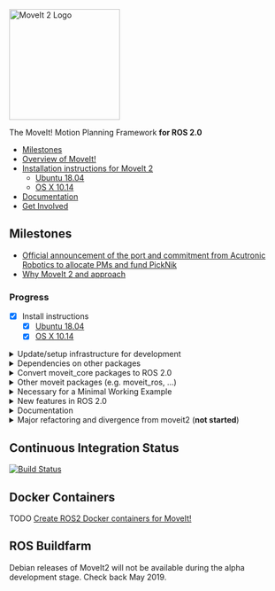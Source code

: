 <img src="https://github.com/AcutronicRobotics/moveit2/raw/master/.logo/moveit2_logo-black.png" alt="MoveIt 2 Logo" width="200"/>

The MoveIt! Motion Planning Framework **for ROS 2.0**

- [Milestones](#milestones)
- [Overview of MoveIt!](http://moveit.ros.org)
- [Installation instructions for MoveIt 2](https://acutronicrobotics.com/docs/products/robots/mara/moveit2/install)
  - [Ubuntu 18.04](https://acutronicrobotics.com/docs/products/robots/mara/moveit2/install/ubuntu)
  - [OS X 10.14](https://acutronicrobotics.com/docs/products/robots/mara/moveit2/install/osx)
- [Documentation](http://moveit.ros.org/documentation/)
- [Get Involved](http://moveit.ros.org/documentation/contributing/)

## Milestones

- [Official announcement of the port and commitment from Acutronic Robotics to allocate PMs and fund PickNik](https://acutronicrobotics.com/news/ros-2-moveit-robotic-motion-planning/)
- [Why MoveIt 2 and approach](https://acutronicrobotics.com/news/moveit-2-planning-framework-why/)

### Progress

- [x] Install instructions
  - [x] [Ubuntu 18.04](https://acutronicrobotics.com/docs/products/robots/mara/moveit2/install/ubuntu)
  - [x] [OS X 10.14](https://acutronicrobotics.com/docs/products/robots/mara/moveit2/install/osx)
<details><summary>Update/setup infrastructure for development</summary>

- [x] Upgrade continuous integration for ROS 2.0
  - [x] Simple CI with Travis (Linux and OS X)
  - [x] moveit_ci https://github.com/AcutronicRobotics/moveit_ci/tree/ros2
- [x] Convert all headers and link it to HRIM (contributed by @ibaiape)
- [x] Update/setup infrastructure for development
  - [x] Delete metapackages
  - [x] Upgrade continuous integration for ROS 2.0
  - [x] Refactor/cleanup folder hierarchy
</details>

<details><summary>Dependencies on other packages</summary>

- [x] Dependencies on other packages
  - [x] tf2_kdl https://github.com/ros2/geometry2/pull/90
  - [x] eigen_stl_containers https://github.com/AcutronicRobotics/eigen_stl_containers/tree/ros2
  - [x] geometric_shapes https://github.com/ros-planning/geometric_shapes/pull/96
  - [x] random_numbers https://github.com/ros-planning/random_numbers/pull/12
  - [x] srdfdom (contributed by @anasarrak, @vmayoral and @ahcorde) https://github.com/ros-planning/srdfdom/pull/45
  - [x] urdf_parser_py https://github.com/ros/urdf_parser_py/pull/41
  - [x] Created a ROS 2 version (with package.xml) of urdfdom_headers https://github.com/AcutronicRobotics/urdfdom_headers/tree/ros2
  - [x] octomap https://github.com/AcutronicRobotics/octomap
    - [x]  octomap
    - [ ]  octovis
    - [ ]  dynamicEDT3D
</details>

<details><summary>Convert moveit_core packages to ROS 2.0</summary>

- [x] Convert moveit_core packages to ROS 2.0
  - [x] version
  - [x] macros
  - [x] backtrace
  - [x] exceptions
  - [x] profiler
  - [x] logging
  - [x] background_processing
  - [x] kinematics_base
  - [x] controller_manager
  - [x] sensor_manager
  - [x] robot_model
  - [x] transforms
  - [x] robot_state
  - [x] robot_trajectory
  - [x] collision_detection
  - [x] collision_detection_fcl
  - [x] kinematic_constraints
  - [x] planning_scene
  - [x] constraint_samplers
  - [x] planning_interface
  - [x] planning_request_adapter
  - [x] trajectory_processing
  - [x] distance_field
  - [x] collision_distance_field
  - [x] kinematics_metrics
  - [x] dynamics_solver
  - [x] utils
</details>

<details><summary>Other moveit packages (e.g. moveit_ros, ...)</summary>

- [ ] moveit_ros
    - [x] moveit_ros_planning_interface (*dummy interface for now*)
        - [ ] py_bindings_tools
        - [ ] common_planning_interface_objects
        - [ ] planning_scene_interface
        - [ ] move_group_interface
        - [ ] robot_interface
        - [ ] test
    - [ ] move_group
    - [ ] planning
        - [x] collision_plugin_loader https://github.com/ros-planning/moveit2/pull/69
        - [x] rdf_loader https://github.com/ros-planning/moveit2/pull/71
        - [x] kinematics_plugin_loader https://github.com/ros-planning/moveit2/pull/74
    - [x] moveit_ros_perception
        - [x] occupancy_map_monitor
        - [ ] lazy_free_space_updater
        - [ ] point_containment_filter
        - [ ] pointcloud_octomap_updater
        - [ ] mesh_filter
        - [ ] depth_image_octomap_updater
        - [ ] semantic_world
    - [ ] moveit_ros_manipulation
      - [ ] move_group_pick_place_capability

</details>

<details><summary>Necessary for a Minimal Working Example</summary>

- [ ] Necessary for a Minimal Working Example (This list can vary, they are the initial includes for the *planning_interface/move_group_interface* that is what we need for a **plan** and **execute**)
  - [x] moveit_ros_perception
    - [x] occupancy_map_monitor
  - [ ] move_group
    - [ ] capability_names
  - [ ] planning
    - [x] collision_plugin_loader
    - [x] planning_scene_monitor
      - [x] current_state_monitor
      - [x] planning_scene_monitor
      - [x] trajectory_monitor
    - [ ] trajectory_execution_manager
      - [ ] trajectory_execution_manager
    - [ ] common_planning_interface_objects
      - [ ] common_objects
  - [ ] planning_interface
    - [ ] planning_scene_interface
      - [ ] planning_scene_interface
  - [ ] moveit_ros_manipulation
    - [ ] move_group_pick_place_capability
      - [ ] capability_names.h

</details>

<details><summary>New features in ROS 2.0</summary>

- [ ] New features in ROS 2.0
  - [ ] Migrate plugin architecture to ROS2 nodelets
</details>

<details><summary>Documentation</summary>
- [ ] Documentation
  - [ ] Tutorials for MoveIt2
  - [ ] Create tutorial on using ros1/ros2 bridge to support ros1 hardware drivers
  - [ ] Move install instructions to moveit.ros.org
</details>

<details><summary>Major refactoring and divergence from moveit2 (<b>not started</b>)</summary>

- [ ] Major refactoring and divergence from moveit2
  - [ ] Run ROS2 C++ and python linters
  - [ ] Delete excesses packages that are left over from rosbuild stacks: moveit_runtime, moveit_plugins, moveit_ros
  - [ ] Rename non-package folders:
    - [ ] rename moveit_planners to planners
    - [ ] rename moveit_plugins to controller_interfaces
  - [ ] Restructure folder layout of moveit repo:
    - [ ] flatten moveit_ros folder to root of repo
    - [ ] rename all moveit_ros folders with moveit_ros prefix
  - [ ] Rename major classes
    - [ ] ControllerManagers become ControllerInterfaces
    - [ ] Rename related packages
  - [ ] Merge repos:
    - [ ] moveit 9.6 MB
    - [ ] moveit_task_constructor
    - [ ] moveit_tutorials  28.6 MB
    - [ ] moveit_msgs
    - [ ] moveit_resources  61 MB
    - [ ] moveit_visual_tools
    - [ ] moveit_advanced?
    - [ ] DELETE: moveit_kinematics_tests
  - [ ] Remove large binaries from moveit repo
  - [ ] Add gitlfs?
</details>

## Continuous Integration Status
[![Build Status](https://travis-ci.org/AcutronicRobotics/moveit2.svg?branch=master)](https://travis-ci.org/AcutronicRobotics/moveit2)

## Docker Containers
TODO [Create ROS2 Docker containers for MoveIt!](https://github.com/ros-planning/moveit2/issues/15)

## ROS Buildfarm
Debian releases of MoveIt2 will not be available during the alpha development stage. Check back May 2019.

